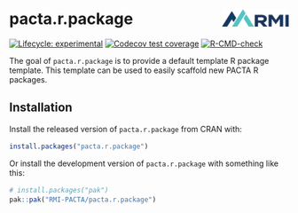# pacta.r.package <img src="man/figures/logo.png" align="right" width="120" />

<!-- badges: start -->
[![Lifecycle: experimental](https://img.shields.io/badge/lifecycle-experimental-orange.svg)](https://lifecycle.r-lib.org/articles/stages.html#experimental)
[![Codecov test coverage](https://codecov.io/gh/RMI-PACTA/pacta.r.package/branch/main/graph/badge.svg)](https://app.codecov.io/gh/RMI-PACTA/pacta.r.package?branch=main)
[![R-CMD-check](https://github.com/RMI-PACTA/pacta.r.package/actions/workflows/R-CMD-check.yaml/badge.svg)](https://github.com/RMI-PACTA/pacta.r.package/actions/workflows/R-CMD-check.yaml)
<!-- badges: end -->

The goal of `pacta.r.package` is to provide a default template R package 
template. This template can be used to easily scaffold new PACTA R packages. 

## Installation

Install the released version of `pacta.r.package` from CRAN with:

``` r
install.packages("pacta.r.package")
```

Or install the development version of `pacta.r.package` with something like this:

``` r
# install.packages("pak")
pak::pak("RMI-PACTA/pacta.r.package")
```
